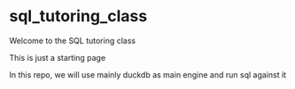 # sql_tutoring_class
Welcome to the SQL tutoring class

This is just a starting page

In this repo, we will use mainly duckdb as main engine and run sql against it